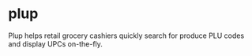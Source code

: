 # plup
Plup helps retail grocery cashiers quickly search for produce PLU codes and display UPCs on-the-fly.
